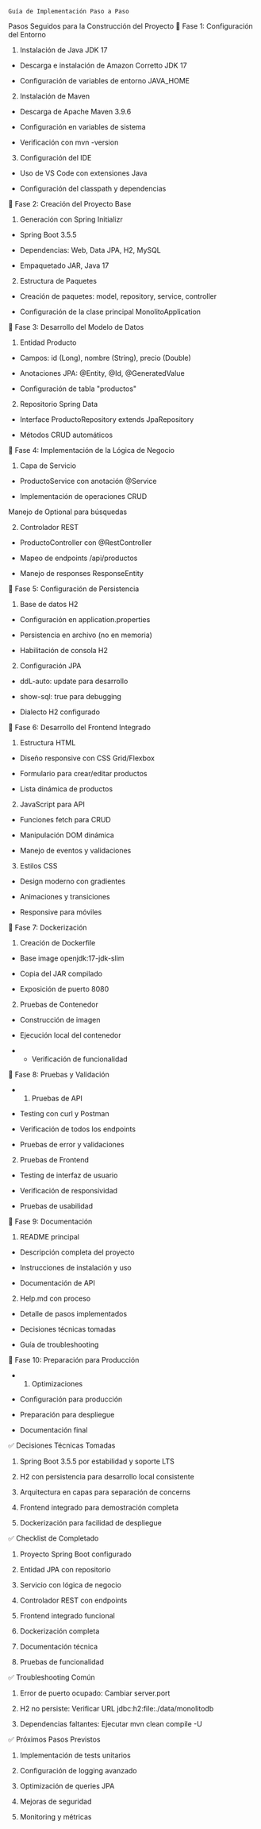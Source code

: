     Guía de Implementación Paso a Paso
Pasos Seguidos para la Construcción del Proyecto
🔹 Fase 1: Configuración del Entorno
1. Instalación de Java JDK 17

- Descarga e instalación de Amazon Corretto JDK 17

- Configuración de variables de entorno JAVA_HOME

2. Instalación de Maven

- Descarga de Apache Maven 3.9.6

- Configuración en variables de sistema

- Verificación con mvn -version

3. Configuración del IDE

- Uso de VS Code con extensiones Java

- Configuración del classpath y dependencias

🔹 Fase 2: Creación del Proyecto Base
1. Generación con Spring Initializr

- Spring Boot 3.5.5

- Dependencias: Web, Data JPA, H2, MySQL

- Empaquetado JAR, Java 17

2. Estructura de Paquetes

- Creación de paquetes: model, repository, service, controller

- Configuración de la clase principal MonolitoApplication

🔹 Fase 3: Desarrollo del Modelo de Datos
1. Entidad Producto

- Campos: id (Long), nombre (String), precio (Double)

- Anotaciones JPA: @Entity, @Id, @GeneratedValue

- Configuración de tabla "productos"

2. Repositorio Spring Data

- Interface ProductoRepository extends JpaRepository

- Métodos CRUD automáticos

🔹 Fase 4: Implementación de la Lógica de Negocio
1. Capa de Servicio

- ProductoService con anotación @Service

- Implementación de operaciones CRUD

Manejo de Optional para búsquedas

2. Controlador REST

- ProductoController con @RestController

- Mapeo de endpoints /api/productos

- Manejo de responses ResponseEntity

🔹 Fase 5: Configuración de Persistencia
1. Base de datos H2

- Configuración en application.properties

- Persistencia en archivo (no en memoria)

- Habilitación de consola H2

2. Configuración JPA

- ddL-auto: update para desarrollo

- show-sql: true para debugging

- Dialecto H2 configurado

🔹 Fase 6: Desarrollo del Frontend Integrado
1. Estructura HTML

- Diseño responsive con CSS Grid/Flexbox

- Formulario para crear/editar productos

- Lista dinámica de productos

2. JavaScript para API

- Funciones fetch para CRUD

- Manipulación DOM dinámica

- Manejo de eventos y validaciones

3. Estilos CSS

- Design moderno con gradientes

- Animaciones y transiciones

- Responsive para móviles

🔹 Fase 7: Dockerización
1. Creación de Dockerfile

- Base image openjdk:17-jdk-slim

- Copia del JAR compilado

- Exposición de puerto 8080

2. Pruebas de Contenedor

- Construcción de imagen

- Ejecución local del contenedor

- - Verificación de funcionalidad

🔹 Fase 8: Pruebas y Validación
- 1. Pruebas de API

- Testing con curl y Postman

- Verificación de todos los endpoints

- Pruebas de error y validaciones

2. Pruebas de Frontend

- Testing de interfaz de usuario

- Verificación de responsividad

- Pruebas de usabilidad

🔹 Fase 9: Documentación
1. README principal

- Descripción completa del proyecto

- Instrucciones de instalación y uso

- Documentación de API

2. Help.md con proceso

- Detalle de pasos implementados

- Decisiones técnicas tomadas

- Guía de troubleshooting

🔹 Fase 10: Preparación para Producción
- 1. Optimizaciones

- Configuración para producción

- Preparación para despliegue

- Documentación final

✅ Decisiones Técnicas Tomadas
1. Spring Boot 3.5.5 por estabilidad y soporte LTS

2. H2 con persistencia para desarrollo local consistente

3. Arquitectura en capas para separación de concerns

4. Frontend integrado para demostración completa

5. Dockerización para facilidad de despliegue

✅ Checklist de Completado
1. Proyecto Spring Boot configurado

2. Entidad JPA con repositorio

3. Servicio con lógica de negocio

4. Controlador REST con endpoints

5. Frontend integrado funcional

6. Dockerización completa

7. Documentación técnica

8. Pruebas de funcionalidad

✅ Troubleshooting Común
1. Error de puerto ocupado: Cambiar server.port

2. H2 no persiste: Verificar URL jdbc:h2:file:./data/monolitodb

3. Dependencias faltantes: Ejecutar mvn clean compile -U

✅ Próximos Pasos Previstos
1. Implementación de tests unitarios

2. Configuración de logging avanzado

3. Optimización de queries JPA

4. Mejoras de seguridad

5. Monitoring y métricas